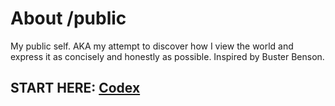 # About /public

My public self. AKA my attempt to discover how I view the world and express it as concisely and honestly as possible. Inspired by Buster Benson.

## START HERE: [Codex](Codex.md)
